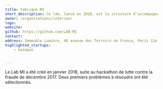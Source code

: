 ```yaml
---
title: Fabrique MI
short_description: Ce lab, lancé en 2018, est la structure d’accompagnement des projets d’innovation numérique du <span class="fr-text--bold">Ministère de l’Intérieur</span>.
owner: /organisations/interieur
logo: 
website: 
github: https://github.com/LAB-MI
contact: 
address: Immeuble Lumière, 40 avenue des Terroirs de France, Paris 12e
highlighted_startups:
    - basegun


---
```


Le Lab MI a été créé en janvier 2018, suite au hackathon de lutte contre la fraude de décembre 2017. Deux premiers problèmes à résoudre ont été sélectionnés.
